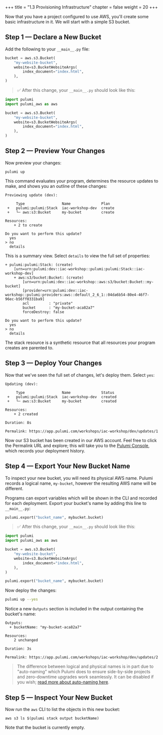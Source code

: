 +++
title = "1.3 Provisioning Infrastructure"
chapter = false
weight = 20
+++

Now that you have a project configured to use AWS, you'll create some basic infrastructure in it. We will start with a simple S3 bucket.

## Step 1 &mdash; Declare a New Bucket

Add the following to your `__main__.py` file:

```python
bucket = aws.s3.Bucket(
    "my-website-bucket",
    website=s3.BucketWebsiteArgs(
        index_document="index.html",
    ),
)
```

> :white_check_mark: After this change, your `__main__.py` should look like this:

```python
import pulumi
import pulumi_aws as aws

bucket = aws.s3.Bucket(
    "my-website-bucket",
    website=s3.BucketWebsiteArgs(
        index_document="index.html",
    ),
)
```

## Step 2 &mdash; Preview Your Changes

Now preview your changes:

```
pulumi up
```

This command evaluates your program, determines the resource updates to make, and shows you an outline of these changes:

```
Previewing update (dev):

     Type                 Name              Plan
 +   pulumi:pulumi:Stack  iac-workshop-dev  create
 +   └─ aws:s3:Bucket     my-bucket         create

Resources:
    + 2 to create

Do you want to perform this update?
  yes
> no
  details
```

This is a summary view. Select `details` to view the full set of properties:

```
+ pulumi:pulumi:Stack: (create)
    [urn=urn:pulumi:dev::iac-workshop::pulumi:pulumi:Stack::iac-workshop-dev]
    + aws:s3/bucket:Bucket: (create)
        [urn=urn:pulumi:dev::iac-workshop::aws:s3/bucket:Bucket::my-bucket]
        [provider=urn:pulumi:dev::iac-workshop::pulumi:providers:aws::default_2_6_1::04da6b54-80e4-46f7-96ec-b56ff0331ba9]
        acl         : "private"
        bucket      : "my-bucket-aca82a7"
        forceDestroy: false

Do you want to perform this update?
  yes
> no
  details
```

The stack resource is a synthetic resource that all resources your program creates are parented to.

## Step 3 &mdash; Deploy Your Changes

Now that we've seen the full set of changes, let's deploy them. Select `yes`:

```
Updating (dev):

     Type                 Name              Status
 +   pulumi:pulumi:Stack  iac-workshop-dev  created
 +   └─ aws:s3:Bucket     my-bucket         created

Resources:
    + 2 created

Duration: 8s

Permalink: https://app.pulumi.com/workshops/iac-workshop/dev/updates/1
```

Now our S3 bucket has been created in our AWS account. Feel free to click the Permalink URL and explore; this will take you to the [Pulumi Console](https://www.pulumi.com/docs/intro/console/), which records your deployment history.

## Step 4 &mdash; Export Your New Bucket Name

To inspect your new bucket, you will need its physical AWS name. Pulumi records a logical name, `my-bucket`, however the resulting AWS name will be different.

Programs can export variables which will be shown in the CLI and recorded for each deployment. Export your bucket's name by adding this line to `__main__.py`:

```python
pulumi.export("bucket_name", mybucket.bucket)
```

> :white_check_mark: After this change, your `__main__.py` should look like this:
```python
import pulumi
import pulumi_aws as aws

bucket = aws.s3.Bucket(
    "my-website-bucket",
    website=s3.BucketWebsiteArgs(
        index_document="index.html",
    ),
)

pulumi.export("bucket_name", mybucket.bucket)
```

Now deploy the changes:

```bash
pulumi up --yes
```

Notice a new `Outputs` section is included in the output containing the bucket's name:

```
Outputs:
  + bucketName: "my-bucket-aca82a7"

Resources:
    2 unchanged

Duration: 3s

Permalink: https://app.pulumi.com/workshops/iac-workshop/dev/updates/2
```

> The difference between logical and physical names is in part due to "auto-naming" which Pulumi does to ensure side-by-side projects and zero-downtime upgrades work seamlessly. 
>It can be disabled if you wish; [read more about auto-naming here](https://www.pulumi.com/docs/intro/concepts/programming-model/#autonaming).

## Step 5 &mdash; Inspect Your New Bucket

Now run the `aws` CLI to list the objects in this new bucket:

```
aws s3 ls $(pulumi stack output bucketName)
```

Note that the bucket is currently empty.
